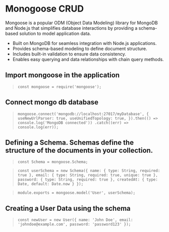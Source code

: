 # Monogoose CRUD 
Mongoose is a popular ODM (Object Data Modeling) library for MongoDB and Node.js that simplifies database interactions by providing a schema-based solution to model application data.

- Built on MongoDB for seamless integration with Node.js applications.
- Provides schema-based modeling to define document structure.
- Includes built-in validation to ensure data consistency.
- Enables easy querying and data relationships with chain query methods.

## Import mongoose in the application
> `const mongoose = require('mongoose');`

## Connect mongo db database
> `mongoose.connect('mongodb://localhost:27017/myDatabase', {
    useNewUrlParser: true,
    useUnifiedTopology: true,
}).then(() => console.log('MongoDB connected'))
  .catch((err) => console.log(err));`

## Defining a Schema. Schemas define the structure of the documents in your collection.

> `const Schema = mongoose.Schema;`

> `const userSchema = new Schema({
  name: {
    type: String,
    required: true
  },
  email: {
    type: String,
    required: true,
    unique: true
  },
  password: {
    type: String,
    required: true
  },
  createdAt: {
    type: Date,
    default: Date.now
  }
});`

> `module.exports = mongoose.model('User', userSchema);`

## Creating a User Data using the schema

> `const newUser = new User({
  name: 'John Doe',
  email: 'johndoe@example.com',
  password: 'password123'
});`

>  

> 
